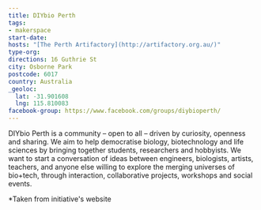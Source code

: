 ```yaml
---
title: DIYbio Perth
tags:
- makerspace
start-date:
hosts: "[The Perth Artifactory](http://artifactory.org.au/)"
type-org:
directions: 16 Guthrie St
city: Osborne Park
postcode: 6017
country: Australia
_geoloc:
  lat: -31.901608
  lng: 115.810083
facebook-group: https://www.facebook.com/groups/diybioperth/
---
```


DIYbio Perth is a community – open to all – driven by curiosity, openness and sharing. We aim to help democratise biology, biotechnology and life sciences by bringing together students, researchers and hobbyists. We want to start a conversation of ideas between engineers, biologists, artists, teachers, and anyone else willing to explore the merging universes of bio+tech, through interaction, collaborative projects, workshops and social events.


\*Taken from initiative's website
